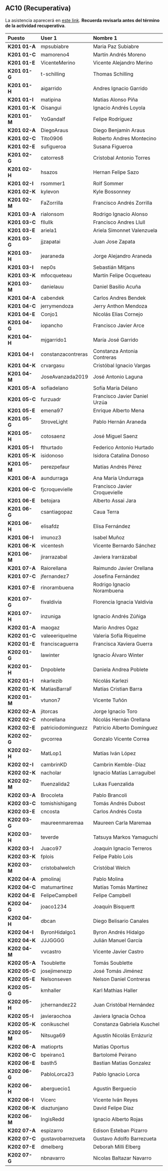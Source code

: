 ## AC10 (Recuperativa)

La asistencia aparecerá en [este link](https://docs.google.com/spreadsheets/d/1FgbE9eI2prrse7-LhYs4D2Ym87dIe23GXVtHN_rwRME/edit?usp=sharing). **Recuerda revisarla antes del término de la actividad recuperativa**.

| Puesto | User 1 | Nombre 1 |
|:-------|:-------|:---------|
|**K201 01-A**|mpsubiabre|Maria Paz Subiabre|
|**K201 01-C**|mamoreno4|Martín Andrés Moreno|
|**K201 01-E**|VicenteMerino|Vicente Alejandro Merino|
|**K201 01-G**|t-schilling|Thomas Schilling|
|**K201 01-H**|aigarrido|Andres Ignacio Garrido|
|**K201 01-I**|matipina|Matias Alonso Piña|
|**K201 01-K**|Oisangui|Ignacio Andrés Loyola|
|**K201 01-M**|YoGandalf|Felipe Rodríguez|
|**K201 02-A**|DiegoAraus|Diego Benjamín Araus|
|**K201 02-C**|Tito0906|Roberto Andres Montecino|
|**K201 02-E**|sufigueroa|Susana Figueroa|
|**K201 02-G**|catorres8|Cristobal Antonio Torres|
|**K201 02-H**|hsazos|Hernan Felipe Sazo|
|**K201 02-I**|rsommer1|Rolf Sommer|
|**K201 02-K**|kylevon|Kyle Bossonney|
|**K201 02-M**|FaZorrilla|Francisco Andrés Zorrilla|
|**K201 03-A**|rialonsom|Rodrigo Ignacio Alonso|
|**K201 03-C**|fllullk|Francisco Andres Llull|
|**K201 03-E**|ariela1|Ariela Simonnet Valenzuela|
|**K201 03-G**|jjzapatai|Juan Jose Zapata|
|**K201 03-H**|jearaneda|Jorge Alejandro Araneda|
|**K201 03-I**|nep0s|Sebastián Mitjans|
|**K201 03-K**|mfocqueteau|Martín Felipe Ocqueteau|
|**K201 03-M**|danielauu|Daniel Basilio Acuña|
|**K201 04-A**|cabendek|Carlos Andres Bendek|
|**K201 04-C**|jerrymendoza|Jerry Anthon Mendoza|
|**K201 04-E**|Conjo1|Nicolás Elias Cornejo|
|**K201 04-G**|iopancho|Francisco Javier Arce|
|**K201 04-H**|mjgarrido1|María José Garrido|
|**K201 04-I**|constanzacontreras|Constanza Antonia Contreras|
|**K201 04-K**|crvargasu|Cristóbal Ignacio Vargas|
|**K201 04-M**|JoseAvanzada2019|José Antonio Laguna|
|**K201 05-A**|sofiadelano|Sofía María Délano|
|**K201 05-C**|furzuadr|Francisco Javier Daniel Urzúa|
|**K201 05-E**|emena97|Enrique Alberto Mena|
|**K201 05-G**|StroveLight|Pablo Hernán Araneda|
|**K201 05-H**|cotosaenz|José Miguel Saenz|
|**K201 05-I**|fthurtado|Federico Antonio Hurtado|
|**K201 05-K**|isidonoso|Isidora Catalina Donoso|
|**K201 05-M**|perezpefaur|Matías Andrés Pérez|
|**K201 06-A**|aundurraga|Ana María Undurraga|
|**K201 06-C**|fjcroquevielle|Francisco Javier Croquevielle|
|**K201 06-E**|betojara|Alberto Assai Jara|
|**K201 06-G**|csantiagopaz|Caua Terra|
|**K201 06-H**|elisafdz|Elisa Fernández|
|**K201 06-I**|imunoz3|Isabel Muñoz|
|**K201 06-K**|vicentesh|Vicente Bernardo Sánchez|
|**K201 06-M**|jirarrazabal|Javiera Irarrázabal|
|**K201 07-A**|Raiorellana|Raimundo Javier Orellana|
|**K201 07-C**|jfernandez7|Josefina Fernández|
|**K201 07-E**|rinorambuena|Rodrigo Ignacio Norambuena|
|**K201 07-G**|fivaldivia|Florencia Ignacia Valdivia|
|**K201 07-H**|inzuniga|Ignacio Andrés Zúñiga|
|**K202 01-A**|maogaz|Mario Andres Ogaz|
|**K202 01-C**|valeeeriquelme|Valeria Sofía Riquelme|
|**K202 01-E**|franciscaguerra|Francisca Xaviera Guerra|
|**K202 01-G**|Iawinter|Ignacio Álvaro Winter|
|**K202 01-H**|Dnpoblete|Daniela Andrea Poblete|
|**K202 01-I**|nkarlezib|Nicolás Karlezi|
|**K202 01-K**|MatiasBarraF|Matías Cristian Barra|
|**K202 01-M**|vtunon7|Vicente Tuñón|
|**K202 02-A**|jitorcas|Jorge Ignacio Toro|
|**K202 02-C**|nhorellana|Nicolás Hernán Orellana|
|**K202 02-E**|patriciodominguezz|Patricio Alberto Domínguez|
|**K202 02-G**|gvcorrea|Gonzalo Vicente Correa|
|**K202 02-H**|MatLop1|Matías Iván López|
|**K202 02-I**|cambrinKD|Cambrin Kemble-Diaz|
|**K202 02-K**|nacholar|Ignacio Matías Larraguibel|
|**K202 02-M**|lfuenzalida2|Lukas Fuenzalida|
|**K202 03-A**|Brocoleta|Pablo Brancoli|
|**K202 03-C**|tomishishigang|Tomás Andrés Dubost|
|**K202 03-E**|cncosta|Carlos Andrés Costa|
|**K202 03-G**|maureenmaremaa|Maureen Carla Maremaa|
|**K202 03-H**|teverde|Tatsuya Markos Yamaguchi|
|**K202 03-I**|Juaco97|Joaquin Ignacio Terreros|
|**K202 03-K**|fplois|Felipe Pablo Lois|
|**K202 03-M**|cristobalwelch|Cristóbal Welch|
|**K202 04-A**|pmolinaj|Pablo Molina|
|**K202 04-C**|matumartinez|Matías Tomás Martínez|
|**K202 04-E**|FelipeCampbell|Felipe Campbell|
|**K202 04-G**|joaco1234|Joaquín Bisquertt|
|**K202 04-H**|dbcan|Diego Belisario Canales|
|**K202 04-I**|ByronHidalgo1|Byron Andrés Hidalgo|
|**K202 04-K**|JJJGGGG|Julián Manuel García|
|**K202 04-M**|vvcastro|Vicente Javier Castro|
|**K202 05-A**|Tsoublette|Tomás Soublette|
|**K202 05-C**|josejimenezp|José Tomás Jiménez|
|**K202 05-E**|Nelsonseven|Nelson Daniel Contreras|
|**K202 05-G**|kmhaller|Karl Mathias Haller|
|**K202 05-H**|jchernandez22|Juan Cristóbal Hernández|
|**K202 05-I**|javieraochoa|Javiera Ignacia Ochoa|
|**K202 05-K**|conikuschel|Constanza Gabriela Kuschel|
|**K202 05-M**|Nitsuga69|Agustín Nicolás Errázuriz|
|**K202 06-A**|matioprts|Matías Oportus|
|**K202 06-C**|bpeirano1|Bartolomé Peirano|
|**K202 06-E**|basth5|Bastian Matias Gonzalez|
|**K202 06-G**|PabloLorca23|Pablo Ignacio Lorca|
|**K202 06-H**|aberguecio1|Agustín Berguecio|
|**K202 06-I**|Vicerc|Vicente Iván Reyes|
|**K202 06-K**|diaztunjano|David Felipe Diaz|
|**K202 06-M**|IngisRedd|Ignacio Alberto Rojas|
|**K202 07-A**|espizarro|Edison Esteban Pizarro|
|**K202 07-C**|gustavobarrezueta|Gustavo Adolfo Barrezueta|
|**K202 07-E**|dmelberg|Deborah Milli Elberg|
|**K202 07-G**|nbnavarro|Nicolas Baltazar Navarro|
